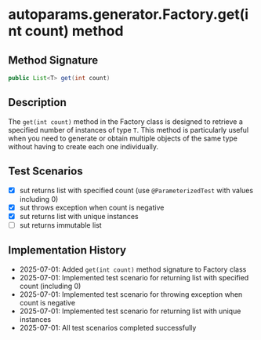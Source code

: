 # autoparams.generator.Factory.get(int count) method

## Method Signature

```java
public List<T> get(int count)
```

## Description

The `get(int count)` method in the Factory class is designed to retrieve a specified number of instances of type `T`. This method is particularly useful when you need to generate or obtain multiple objects of the same type without having to create each one individually.

## Test Scenarios

- [x] sut returns list with specified count (use `@ParameterizedTest` with values including 0)
- [x] sut throws exception when count is negative
- [x] sut returns list with unique instances
- [ ] sut returns immutable list

## Implementation History

- 2025-07-01: Added `get(int count)` method signature to Factory class
- 2025-07-01: Implemented test scenario for returning list with specified count (including 0)
- 2025-07-01: Implemented test scenario for throwing exception when count is negative
- 2025-07-01: Implemented test scenario for returning list with unique instances
- 2025-07-01: All test scenarios completed successfully
